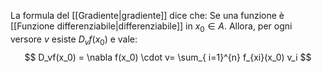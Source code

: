 La formula del [[Gradiente|gradiente]] dice che:
Se una funzione è [[Funzione differenziabile|differenziabile]] in $x_0 \in A$. Allora, per ogni versore $v$ esiste $D_vf(x_0)$ e vale:
$$
D_vf(x_0) = \nabla f(x_0) \cdot v= \sum_{ i=1}^{n} f_{xi}(x_0) v_i
$$
